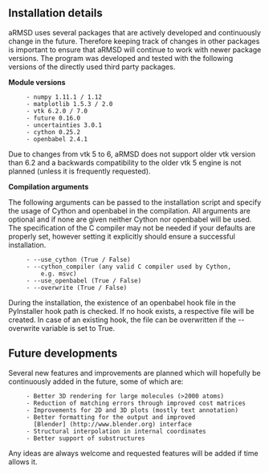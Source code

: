 Installation details
------------------------

aRMSD uses several packages that are actively developed and continuously
change in the future. Therefore keeping track of changes in other
packages is important to ensure that aRMSD will continue to work with
newer package versions. The program was developed and tested with the
following versions of the directly used third party packages. 

**Module versions**

         - numpy 1.11.1 / 1.12
         - matplotlib 1.5.3 / 2.0
         - vtk 6.2.0 / 7.0
         - future 0.16.0
         - uncertainties 3.0.1
         - cython 0.25.2
         - openbabel 2.4.1

Due to changes from vtk 5 to 6, aRMSD does not support older vtk version
than 6.2 and a backwards compatibility to the older vtk 5 engine is not
planned (unless it is frequently requested).

**Compilation arguments**

The following arguments can be passed to the installation script and
specify the usage of Cython and openbabel in the compilation. All
arguments are optional and if none are given neither Cython nor
openbabel will be used. The specification of the C compiler may not be
needed if your defaults are properly set, however setting it explicitly
should ensure a successful installation.

         - --use_cython (True / False)
         - --cython_compiler (any valid C compiler used by Cython,
             e.g. msvc)
         - --use_openbabel (True / False)
         - --overwrite (True / False)

During the installation, the existence of an openbabel hook file in the
PyInstaller hook path is checked. If no hook exists, a respective file
will be created. In case of an existing hook, the file can be
overwritten if the --overwrite variable is set to True.


Future developments
------------------------

Several new features and improvements are planned which will hopefully
be continuously added in the future, some of which are:

         - Better 3D rendering for large molecules (>2000 atoms)
         - Reduction of matching errors through improved cost matrices
         - Improvements for 2D and 3D plots (mostly text annotation)
         - Better formatting for the output and improved
           [Blender] (http://www.blender.org) interface
         - Structural interpolation in internal coordinates
         - Better support of substructures

Any ideas are always welcome and requested features will be added if
time allows it.
